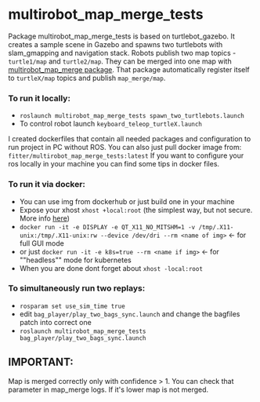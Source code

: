 # multirobot_map_merge_tests

Package multirobot_map_merge_tests is based on turtlebot_gazebo. It creates a sample scene in Gazebo and spawns two turtlebots with slam_gmapping and navigation stack.
Robots publish two map topics - `turtle1/map` and `turtle2/map`.
They can be merged into one map with [multirobot_map_merge package](http://wiki.ros.org/multirobot_map_merge).
That package automatically register itself to `turtleX/map` topics and publish `map_merge/map`.

### To run it locally:
- `roslaunch multirobot_map_merge_tests spawn_two_turtlebots.launch`
- To control robot launch `keyboard_teleop_turtleX.launch`

I created dockerfiles that contain all needed packages and configuration to run project in PC without ROS. You can also just pull docker image from: `fitter/multirobot_map_merge_tests:latest`
If you want to configure your ros locally in your machine you can find some tips in docker files.

### To run it via docker:
- You can use img from dockerhub or just build one in your machine
- Expose your xhost `xhost +local:root` (the simplest way, but not secure. More info  [here](http://wiki.ros.org/docker/Tutorials/GUI))
- `docker run -it -e DISPLAY -e QT_X11_NO_MITSHM=1 -v /tmp/.X11-unix:/tmp/.X11-unix:rw --device /dev/dri --rm <name of img>` <- for full GUI mode
- or just `docker run -it -e k8s=true --rm <name if img>` <- for ""headless"" mode for kubernetes
- When you are done dont forget about `xhost -local:root`

### To simultaneously run two replays:
- `rosparam set use_sim_time true`
- edit `bag_player/play_two_bags_sync.launch` and change the bagfiles patch into correct one
- `roslaunch multirobot_map_merge_tests bag_player/play_two_bags_sync.launch`

## IMPORTANT:
Map is merged correctly only with confidence > 1. You can check that parameter in map_merge logs. If it's lower map is not merged.
